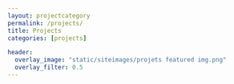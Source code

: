 ```yaml
---
layout: projectcategory
permalink: /projects/
title: Projects
categories: [projects]

header:
  overlay_image: "static/siteimages/projets featured img.png"
  overlay_filter: 0.5
---
```


